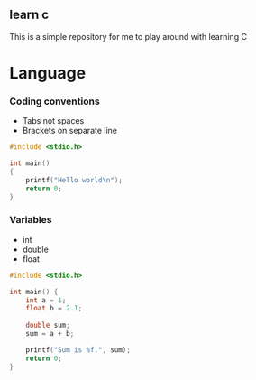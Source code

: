 learn c
-------

This is a simple repository for me to play around with learning C

Language
========

### Coding conventions

- Tabs not spaces
- Brackets on separate line

```c
#include <stdio.h>

int main()
{
	printf("Hello world\n");
	return 0;
}
```

### Variables

- int
- double
- float

```c
#include <stdio.h>

int main() {
	int a = 1;
	float b = 2.1;
	
	double sum;
	sum = a + b;

	printf("Sum is %f.", sum);
	return 0;
}
```
